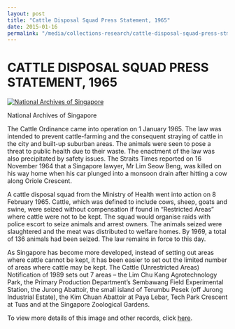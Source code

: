 ```yaml
---
layout: post
title: "Cattle Disposal Squad Press Statement, 1965"
date: 2015-01-16
permalink: "/media/collections-research/cattle-disposal-squad-press-stmt"
---
```


# CATTLE DISPOSAL SQUAD PRESS STATEMENT, 1965

[![National Archives of Singapore](http://www.nas.gov.sg/blogs/archivistpick/wp-content/uploads/2015/01/2015-01-16-L-1024x769.jpg)](http://www.nas.gov.sg/blogs/archivistpick/wp-content/uploads/2015/01/2015-01-16-L.jpg)

National Archives of Singapore

The Cattle Ordinance came into operation on 1 January 1965. The law was intended to prevent cattle-farming and the consequent straying of cattle in the city and built-up suburban areas. The animals were seen to pose a threat to public health due to their waste. The enactment of the law was also precipitated by safety issues. The Straits Times reported on 16 November 1964 that a Singapore lawyer, Mr Lim Seow Beng, was killed on his way home when his car plunged into a monsoon drain after hitting a cow along Oriole Crescent.

A cattle disposal squad from the Ministry of Health went into action on 8 February 1965. Cattle, which was defined to include cows, sheep, goats and swine, were seized without compensation if found in “Restricted Areas” where cattle were not to be kept. The squad would organise raids with police escort to seize animals and arrest owners. The animals seized were slaughtered and the meat was distributed to welfare homes. By 1969, a total of 136 animals had been seized. The law remains in force to this day.

As Singapore has become more developed, instead of setting out areas where cattle cannot be kept, it has been easier to set out the limited number of areas where cattle may be kept. The Cattle (Unrestricted Areas) Notification of 1989 sets out 7 areas – the Lim Chu Kang Agrotechnology Park, the Primary Production Department’s Sembawang Field Experimental Station, the Jurong Abattoir, the small island of Terumbu Pesek (off Jurong Industrial Estate), the Kim Chuan Abattoir at Paya Lebar, Tech Park Crescent at Tuas and at the Singapore Zoological Gardens.

To view more details of this image and other records, click [here](http://www.nas.gov.sg/archivesonline/speeches/record-details/7c621190-115d-11e3-83d5-0050568939ad).
